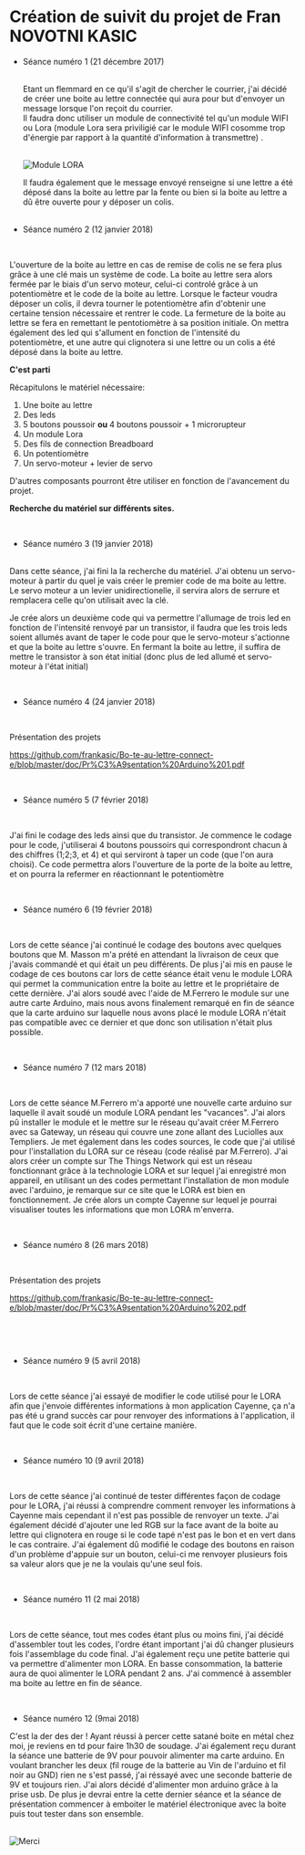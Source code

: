 <h1> Création de suivit du projet de Fran NOVOTNI KASIC </h1>

<ul> <li> Séance numéro 1 (21 décembre 2017) </li>
</br>

<p>Etant un flemmard en ce qu'il s'agit de chercher le courrier, j'ai décidé de créer une boite au lettre connectée qui aura pour but
d'envoyer un message lorsque l'on reçoit du courrier. </br>Il faudra donc utiliser un module de connectivité tel qu'un module WIFI ou Lora (module Lora sera priviligié car le module WIFI cosomme trop d'énergie par rapport à la quantité d'information à transmettre) .</p><br>

<img src="https://encrypted-tbn0.gstatic.com/images?q=tbn:ANd9GcTLZkSWdXVmQdTaTTETlZKux6ojXKBVzKE4rEyHgbqocj2zRL4W" title="Module LORA" align="center" >

</br>

<p>Il faudra également que le message envoyé renseigne si une lettre a été déposé dans la boite au lettre par la fente ou bien si la boite au lettre a dû être ouverte pour y déposer un colis. </p>
</br>

<li> Séance numéro 2 (12 janvier 2018) </li> </ul>
</br>

<p>L'ouverture de la boite au lettre en cas de remise de colis ne se fera plus grâce à une clé mais un système de code. La boite au lettre sera alors fermée par le biais d'un servo moteur, celui-ci controlé grâce à un potentiomètre et le code de la boite au lettre. Lorsque le facteur voudra déposer un colis, il devra tourner le potentiomètre afin d'obtenir une certaine tension nécessaire et rentrer le code. La fermeture de la boite au lettre se fera en remettant le pentotiomètre à sa position initiale.
On mettra également des led qui s'allument en fonction de l'intensité du potentiomètre, et une autre qui clignotera si une lettre ou un colis a été déposé dans la boite au lettre.</p>

<strong> C'est parti </strong>

Récapitulons le matériel nécessaire:
<ol> <li> Une boite au lettre </li>
<li> Des leds </li>
<li> 5 boutons poussoir <strong> ou </strong> 4 boutons poussoir + 1 microrupteur </li>
<li> Un module Lora </li>
<li> Des fils de connection Breadboard </li>
<li> Un potentiomètre </li>
<li> Un servo-moteur + levier de servo</li>
</ol>

<p>D'autres composants pourront être utiliser en fonction de l'avancement du projet.

<strong> Recherche du matériel sur différents sites. </strong></p>
</br>

<ul> <li> Séance numéro 3 (19 janvier 2018) </li>
</br></ul>

<p>Dans cette séance, j'ai fini la la recherche du matériel. J'ai obtenu un servo-moteur à partir du quel je vais créer le premier code de ma boite au lettre. Le servo moteur a un levier unidirectionelle, il servira alors de serrure et remplacera celle qu'on utilisait avec la clé.</p>
<p>Je crée alors un deuxième code qui va permettre l'allumage de trois led en fonction de l'intensité renvoyé par un transistor, il faudra que les trois leds soient allumés avant de taper le code pour que le servo-moteur s'actionne et que la boite au lettre s'ouvre. En fermant la boite au lettre, il suffira de mettre le transistor à son état initial (donc plus de led allumé et servo-moteur à l'état initial)</p>

</br>
<ul> <li> Séance numéro 4 (24 janvier 2018) </li></ul>
</br>

<p>Présentation des projets

<https://github.com/frankasic/Bo-te-au-lettre-connect-e/blob/master/doc/Pr%C3%A9sentation%20Arduino%201.pdf></p>
</br>


<ul> <li> Séance numéro 5 (7 février 2018) </li></ul>
</br>

<p>J'ai fini le codage des leds ainsi que du transistor. Je commence le codage pour le code, j'utiliserai 4 boutons poussoirs qui correspondront chacun à des chiffres (1;2;3, et 4) et qui serviront à taper un code (que l'on aura choisi). Ce code permettra alors l'ouverture de la porte de la boite au lettre, et on pourra la refermer en réactionnant le potentiomètre</p>

</br>
<ul><li> Séance numéro 6 (19 février 2018)</li></ul>
</br>

<p>Lors de cette séance j'ai continué le codage des boutons avec quelques boutons que M. Masson m'a prété en attendant la livraison de ceux que j'avais commandé et qui était un peu différents. De plus j'ai mis en pause le codage de ces boutons car lors de cette séance était venu le module LORA qui permet la communication entre la boite au lettre et le propriétaire de cette dernière. J'ai alors soudé avec l'aide de M.Ferrero le module sur une autre carte Arduino, mais nous avons finalement remarqué en fin de séance que la carte arduino sur laquelle nous avons placé le module LORA n'était pas compatible avec ce dernier et que donc son utilisation n'était plus possible. </p>

</br>
<ul><li> Séance numéro 7 (12 mars 2018)</li></ul>
</br>


<p> Lors de cette séance M.Ferrero m'a apporté une nouvelle carte arduino sur laquelle il avait soudé un module LORA pendant les "vacances".
  J'ai alors pû installer le module et le mettre sur le réseau qu'avait créer M.Ferrero avec sa Gateway, un réseau qui couvre une zone allant des Luciolles aux Templiers. Je met également dans les codes sources, le code que j'ai utilisé pour l'installation du LORA sur ce réseau (code réalisé par M.Ferrero). J'ai alors créer un compte sur The Things Network qui est un réseau fonctionnant grâce à la technologie LORA et sur lequel j'ai enregistré mon appareil, en utilisant un des codes permettant l'installation de mon module avec l'arduino, je remarque sur ce site que le LORA est bien en fonctionnement. Je crée alors un compte Cayenne sur lequel je pourrai visualiser toutes les informations que mon LORA m'enverra. </p>
  
 </br>
<ul><li> Séance numéro 8 (26 mars 2018)</li></ul>
</br>


<p>Présentation des projets

<https://github.com/frankasic/Bo-te-au-lettre-connect-e/blob/master/doc/Pr%C3%A9sentation%20Arduino%202.pdf></p>
</br>
  
  
  
  
 </br>
 <ul><li> Séance numéro 9 (5 avril 2018)</li></ul>
 </br>
 
<p>Lors de cette séance j'ai essayé de modifier le code utilisé pour le LORA afin que j'envoie différentes informations à mon application Cayenne, ça n'a pas été u grand succès car pour renvoyer des informations à l'application, il faut que le code soit écrit d'une certaine manière.</p>

 </br>
 <ul><li> Séance numéro 10 (9 avril 2018)</li></ul>
 </br>
 
 <p> Lors de cette séance j'ai continué de tester différentes façon de codage pour le LORA, j'ai réussi à comprendre comment renvoyer les informations à Cayenne mais cependant il n'est pas possible de renvoyer un texte. J'ai également décidé d'ajouter une led RGB sur la face avant de la boite au lettre qui clignotera en rouge si le code tapé n'est pas le bon et en vert dans le cas contraire. J'ai également dû modifié le codage des boutons en raison d'un problème d'appuie sur un bouton, celui-ci me renvoyer plusieurs fois sa valeur alors que je ne la voulais qu'une seul fois.</p>
 
 </br>
  <ul><li> Séance numéro 11 (2 mai 2018)</li></ul>
 </br>
 
 <p> Lors de cette séance, tout mes codes étant plus ou moins fini, j'ai décidé d'assembler tout les codes, l'ordre étant important j'ai dû changer plusieurs fois l'assemblage du code final. J'ai également reçu une petite batterie qui va permettre d'alimenter mon LORA. En basse consommation, la batterie aura de quoi alimenter le LORA pendant 2 ans. J'ai commencé à assembler ma boite au lettre en fin de séance.</p>
 
 </br>
 <ul><li> Séance numéro 12 (9mai 2018)</li></ul>
 
 <p>C'est la der des der ! Ayant réussi à percer cette satané boite en métal chez moi, je reviens en td pour faire 1h30 de soudage. J'ai également reçu durant la séance une batterie de 9V pour pouvoir alimenter ma carte arduino. En voulant brancher les deux (fil rouge de la batterie au Vin de l'arduino et fil noir au GND) rien ne s'est passé, j'ai réssayé avec une seconde batterie de 9V et toujours rien. J'ai alors décidé d'alimenter mon arduino grâce à la prise usb. De plus je devrai entre la cette dernier séance et la séance de présentation commencer à emboiter le matériel électronique avec la boite puis tout tester dans son ensemble.</p>
 
 </br>
 
 <img src="https://www.google.com/url?sa=i&source=images&cd=&cad=rja&uact=8&ved=2ahUKEwj_4aqbha_bAhWH7RQKHbxHAK4QjRx6BAgBEAU&url=https%3A%2F%2Fstock.adobe.com%2Fimages%2Flike-and-share%2F148341244&psig=AOvVaw0J2wPU8aRmWevK5Ic9mORu&ust=1527824836514030" title="Merci">
 
 
